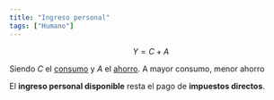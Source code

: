 ```yaml
---
title: "Ingreso personal"
tags: ["Humano"]
---
```

$$Y=C+A$$

Siendo $C$ el [consumo](#) y $A$ el [ahorro](#). A mayor consumo, menor ahorro

El **ingreso personal disponible** resta el pago de **impuestos directos**.